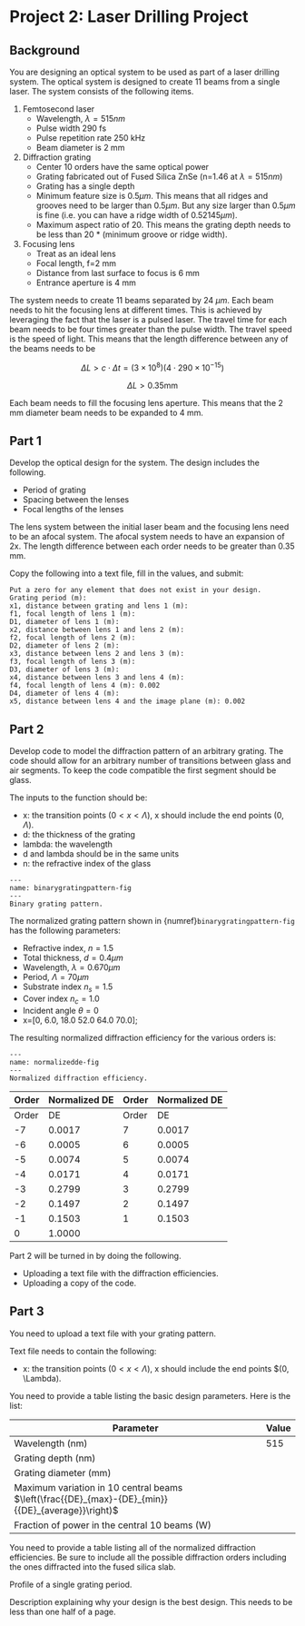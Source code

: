# Project 2: Laser Drilling Project

## Background
You are designing an optical system to be used as part of a laser drilling
system.  The optical system is designed to create 11 beams from a single laser.
The system consists of the following items.

1. Femtosecond laser
    * Wavelength, $\lambda = 515 nm$
    * Pulse width 290 fs
    * Pulse repetition rate 250 kHz
    * Beam diameter is 2 mm
2. Diffraction grating
    * Center 10 orders have the same optical power
    * Grating fabricated out of Fused Silica ZnSe (n=1.46 at $\lambda=515 nm$)
    * Grating has a single depth
    * Minimum feature size is $0.5 \mu m$.  This means that all ridges and
      grooves need to be larger than $0.5 \mu m$.  But any size larger than
      $0.5 \mu m$ is fine (i.e. you can have a ridge width of $0.52145 \mu m$).
    * Maximum aspect ratio of 20.  This means the grating depth needs to be
      less than 20 * (minimum groove or ridge width).
3. Focusing lens
    * Treat as an ideal lens
    * Focal length, f=2 mm
    * Distance from last surface to focus is 6 mm
    * Entrance aperture is 4 mm

The system needs to create 11 beams separated by 24 $\mu m$.  Each beam needs
to hit the focusing lens at different times.  This is achieved by leveraging
the fact that the laser is a pulsed laser.  The travel time for each beam needs
to be four times greater than the pulse width.  The travel speed is the speed
of light.  This means that the length difference between any of the beams needs
to be

$$ 
    \Delta L \gt c \cdot \Delta t = (3 \times 10^8) (4 \cdot 290 \times 10^{-15})  
$$

$$ \Delta L \gt 0.35 \mathrm{mm} $$

Each beam needs to fill the focusing lens aperture.  This means that the 2 mm
diameter beam needs to be expanded to 4 mm.

## Part 1

Develop the optical design for the system.  The design includes the following.

* Period of grating
* Spacing between the lenses
* Focal lengths of the lenses

The lens system between the initial laser beam and the focusing lens need to be
an afocal system.  The afocal system needs to have an expansion of 2x.  The
length difference between each order needs to be greater than 0.35 mm.

Copy the following into a text file, fill in the values, and submit:

```{code}
Put a zero for any element that does not exist in your design.
Grating period (m):
x1, distance between grating and lens 1 (m):
f1, focal length of lens 1 (m):
D1, diameter of lens 1 (m):
x2, distance between lens 1 and lens 2 (m):
f2, focal length of lens 2 (m):
D2, diameter of lens 2 (m):
x3, distance between lens 2 and lens 3 (m):
f3, focal length of lens 3 (m):
D3, diameter of lens 3 (m):
x4, distance between lens 3 and lens 4 (m):
f4, focal length of lens 4 (m): 0.002
D4, diameter of lens 4 (m):
x5, distance between lens 4 and the image plane (m): 0.002
```

## Part 2

Develop code to model the diffraction pattern of an arbitrary grating. The code
should allow for an arbitrary number of transitions between glass and air
segments. To keep the code compatible the first segment should be glass.

The inputs to the function should be:

* x: the transition points ($0 \lt x \lt \Lambda$), x should include the end
  points $(0, \Lambda)$.
* d: the thickness of the grating
* lambda: the wavelength
* d and lambda should be in the same units
* n: the refractive index of the glass

```{figure} ../../images/problems/binarygratingpattern.png
---
name: binarygratingpattern-fig
---
Binary grating pattern.
```

The normalized grating pattern shown in {numref}`binarygratingpattern-fig` has
the following parameters: 

* Refractive index, $n=1.5$
* Total thickness, $d=0.4 \mu m$
* Wavelength, $\lambda=0.670 \mu m$
* Period, $\Lambda=70 \mu m$
* Substrate index $n_s=1.5$
* Cover index $n_c=1.0$
* Incident angle $\theta=0$
* x=[0, 6.0, 18.0   52.0   64.0   70.0];

The resulting normalized diffraction efficiency for the various orders is:
 
```{figure} ../../images/problems/normalizedde.png
---
name: normalizedde-fig
---
Normalized diffraction efficiency.
```

| Order	| Normalized DE | Order | Normalized DE |
| ----- | ------------- | ----- | ------------- |
| Order | DE | Order | DE |
| -7 | 0.0017 | 7 | 0.0017 |
| -6 | 0.0005 | 6 | 0.0005 |
| -5 | 0.0074 | 5 | 0.0074 |
| -4 | 0.0171 | 4 | 0.0171 |
| -3 | 0.2799 | 3 | 0.2799 |
| -2 | 0.1497 | 2 | 0.1497 |
| -1 | 0.1503 | 1 | 0.1503 |
| 0 | 1.0000 | | |

Part 2 will be turned in by doing the following.

* Uploading a text file with the diffraction efficiencies.
* Uploading a copy of the code.

## Part 3

You need to upload a text file with your grating pattern.  

Text file needs to contain the following:

* x: the transition points ($0 \lt x \lt \Lambda$), x should include the end
  points $(0, \Lambda).

You need to provide a table listing the basic design parameters. Here is the
list:

| Parameter | Value |
| --------- | ----- |
| Wavelength (nm) | 515 |
| Grating depth (nm) | |
| Grating diameter (mm) | |
| Maximum variation in 10 central beams $\left(\frac{{DE}_{max}-{DE}_{min}}{{DE}_{average}}\right)$ | |
| Fraction of power in the central 10 beams (W) | |

You need to provide a table listing all of the normalized diffraction
efficiencies.  Be sure to include all the possible diffraction orders including
the ones diffracted into the fused silica slab.

Profile of a single grating period.

Description explaining why your design is the best design.  This needs to be
less than one half of a page.
